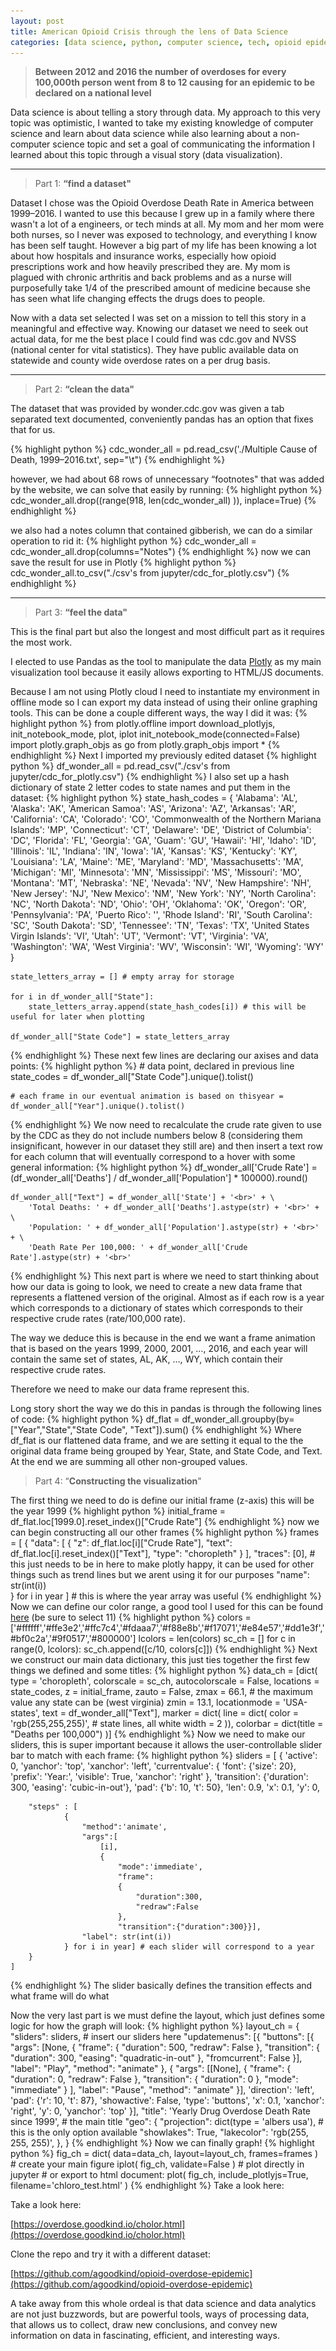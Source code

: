 ```yaml
---
layout: post
title: American Opioid Crisis through the lens of Data Science
categories: [data science, python, computer science, tech, opioid epidemic, software engineering]
---
```


> **Between 2012 and 2016 the number of overdoses for every 100,000th person went
> from 8 to 12 causing for an epidemic to be declared on a national level**

<style>

.gif-plot { 
    display: none;
}

@media only screen and (max-width: 800px)  {

    .live-plot {
        display: none;
    }

    .gif-plot {
        display: unset;
    }
    
}
</style>

<script src="https://cdn.plot.ly/plotly-latest.min.js"></script>
<div id="7e8fadb3-8c24-415a-805e-1dc19d379da6" style="height: 100%; width: 100%;" class="plotly-graph-div live-plot"></div>
<script src="/assets/js/usa_heatmap.js"></script>

<img class="gif-plot" src="/assets/img/datascience.gif">

Data science is about telling a story through data. My approach to this very
topic was optimistic, I wanted to take my existing knowledge of computer science
and learn about data science while also learning about a non-computer science
topic and set a goal of communicating the information I learned about this topic
through a visual story (data visualization).

*****

> Part 1: **“find a dataset"**

Dataset I chose was the Opioid Overdose Death Rate in America between 1999–2016.
I wanted to use this because I grew up in a family where there wasn't a lot of a
engineers, or tech minds at all. My mom and her mom were both nurses, so I never
was exposed to technology, and everything I know has been self taught. However a
big part of my life has been knowing a lot about how hospitals and insurance
works, especially how opioid prescriptions work and how heavily prescribed they
are. My mom is plagued with chronic arthritis and back problems and as a nurse
will purposefully take 1/4 of the prescribed amount of medicine because she has
seen what life changing effects the drugs does to people.

Now with a data set selected I was set on a mission to tell this story in a
meaningful and effective way. Knowing our dataset we need to seek out actual
data, for me the best place I could find was cdc.gov and NVSS (national center
for vital statistics). They have public available data on statewide and county
wide overdose rates on a per drug basis.

*****

> Part 2: **“clean the data"**

The dataset that was provided by wonder.cdc.gov was given a tab separated text
documented, conveniently pandas has an option that fixes that for us. 

{% highlight python %}
cdc_wonder_all = pd.read_csv('./Multiple Cause of Death, 1999–2016.txt', sep="\t")
{% endhighlight  %}

however, we had about 68 rows of unnecessary “footnotes" that was added by the
website, we can solve that easily by running:
{% highlight python %}
    cdc_wonder_all.drop((range(918, len(cdc_wonder_all)
                    )), inplace=True)
{% endhighlight  %}

we also had a notes column that contained gibberish, we can do a similar
operation to rid it:
{% highlight python %}
    cdc_wonder_all = cdc_wonder_all.drop(columns="Notes")
{% endhighlight  %}
now we can save the result for use in Plotly
{% highlight python %}
    cdc_wonder_all.to_csv("./csv's from jupyter/cdc_for_plotly.csv")
{% endhighlight  %}
*****

> Part 3: **“feel the data"**

This is the final part but also the longest and most difficult part as it
requires the most work.

I elected to use Pandas as the tool to manipulate the data
[Plotly](https://plot.ly/) as my main visualization tool because it easily
allows exporting to HTML/JS documents.

Because I am not using Plotly cloud I need to instantiate my environment in
offline mode so I can export my data instead of using their online graphing
tools. This can be done a couple different ways, the way I did it was:
{% highlight python %}
    from plotly.offline import download_plotlyjs, init_notebook_mode, plot, iplot
    init_notebook_mode(connected=False)
    import plotly.graph_objs as go
    from plotly.graph_objs import *
{% endhighlight  %}
Next I imported my previously edited dataset 
{% highlight python %}
    df_wonder_all = pd.read_csv("./csv's from jupyter/cdc_for_plotly.csv")
{% endhighlight  %}
I also set up a hash dictionary of state 2 letter codes to state names and put
them in the dataset:
{% highlight python %}
    state_hash_codes = {
        'Alabama': 'AL',
        'Alaska': 'AK',
        'American Samoa': 'AS',
        'Arizona': 'AZ',
        'Arkansas': 'AR',
        'California': 'CA',
        'Colorado': 'CO',
        'Commonwealth of the Northern Mariana Islands': 'MP',
        'Connecticut': 'CT',
        'Delaware': 'DE',
        'District of Columbia': 'DC',
        'Florida': 'FL',
        'Georgia': 'GA',
        'Guam': 'GU',
        'Hawaii': 'HI',
        'Idaho': 'ID',
        'Illinois': 'IL',
        'Indiana': 'IN',
        'Iowa': 'IA',
        'Kansas': 'KS',
        'Kentucky': 'KY',
        'Louisiana': 'LA',
        'Maine': 'ME',
        'Maryland': 'MD',
        'Massachusetts': 'MA',
        'Michigan': 'MI',
        'Minnesota': 'MN',
        'Mississippi': 'MS',
        'Missouri': 'MO',
        'Montana': 'MT',
        'Nebraska': 'NE',
        'Nevada': 'NV',
        'New Hampshire': 'NH',
        'New Jersey': 'NJ',
        'New Mexico': 'NM',
        'New York': 'NY',
        'North Carolina': 'NC',
        'North Dakota': 'ND',
        'Ohio': 'OH',
        'Oklahoma': 'OK',
        'Oregon': 'OR',
        'Pennsylvania': 'PA',
        'Puerto Rico': '',
        'Rhode Island': 'RI',
        'South Carolina': 'SC',
        'South Dakota': 'SD',
        'Tennessee': 'TN',
        'Texas': 'TX',
        'United States Virgin Islands': 'VI',
        'Utah': 'UT',
        'Vermont': 'VT',
        'Virginia': 'VA',
        'Washington': 'WA',
        'West Virginia': 'WV',
        'Wisconsin': 'WI',
        'Wyoming': 'WY'
    }

    state_letters_array = [] # empty array for storage

    for i in df_wonder_all["State"]: 
        state_letters_array.append(state_hash_codes[i]) # this will be useful for later when plotting

    df_wonder_all["State Code"] = state_letters_array
{% endhighlight  %}
These next few lines are declaring our axises and data points:
{% highlight python %}
    # data point, declared in previous line
    state_codes = df_wonder_all["State Code"].unique().tolist()

    # each frame in our eventual animation is based on thisyear = df_wonder_all["Year"].unique().tolist()
{% endhighlight  %}
We now need to recalculate the crude rate given to use by the CDC as they do not
include numbers below 8 (considering them insignificant, however in our dataset
they still are) and then insert a text row for each column that will eventually
correspond to a hover with some general information:
{% highlight python %}
    df_wonder_all['Crude Rate'] = (df_wonder_all['Deaths'] / df_wonder_all['Population'] * 100000).round()

    df_wonder_all["Text"] = df_wonder_all['State'] + '<br>' + \
        'Total Deaths: ' + df_wonder_all['Deaths'].astype(str) + '<br>' + \
        'Population: ' + df_wonder_all['Population'].astype(str) + '<br>' + \
        'Death Rate Per 100,000: ' + df_wonder_all['Crude Rate'].astype(str) + '<br>'
{% endhighlight  %}
This next part is where we need to start thinking about how our data is going to
look, we need to create a new data frame that represents a flattened version of
the original. Almost as if each row is a year which corresponds to a dictionary
of states which corresponds to their respective crude rates (rate/100,000 rate).


The way we deduce this is because in the end we want a frame animation that is
based on the years 1999, 2000, 2001, …, 2016, and each year will contain the
same set of states, AL, AK, …, WY, which contain their respective crude rates.

Therefore we need to make our data frame represent this.

Long story short the way we do this in pandas is through the following lines of
code:
{% highlight python %}
    df_flat = df_wonder_all.groupby(by=["Year","State","State Code", "Text"]).sum()
{% endhighlight  %}
Where df_flat is our flattened data frame, and we are setting it equal to the
the original data frame being grouped by Year, State, and State Code, and Text.
At the end we are summing all other non-grouped values.

> Part 4: “**Constructing the visualization**"

The first thing we need to do is define our initial frame (z-axis) this will be
the year 1999
{% highlight python %}
    initial_frame = df_flat.loc[1999.0].reset_index()["Crude Rate"]
{% endhighlight  %}
now we can begin constructing all our other frames 
{% highlight python %}
    frames = [
        {
            "data": [
                {
                    "z": df_flat.loc[i]["Crude Rate"], 
                    "text": df_flat.loc[i].reset_index()["Text"], 
                    "type": "choropleth"
                }
            ],
            "traces": [0], # this just needs to be in here to make plotly happy, it can be used for other things such as trend lines but we arent using it for our purposes
            "name": str(int(i))       
        } 
    for i in year ] # this is where the year array was useful
{% endhighlight  %}
Now we can define our color range, a good tool I used for this can be found
[here](https://gka.github.io/palettes/#colors=lightyellow,orange,deeppink,darkred|steps=7|bez=1|coL=1)
(be sure to select 11)
{% highlight python %}
    colors = ['#ffffff','#ffe3e2','#ffc7c4','#fdaaa7','#f88e8b','#f17071','#e84e57','#dd1e3f','#bf0c2a','#9f0517','#800000']
    lcolors = len(colors)
    sc_ch = []
    for c in range(0, lcolors):
        sc_ch.append([c/10, colors[c]])
{% endhighlight  %}
Next we construct our main data dictionary, this just ties together the first
few things we defined and some titles:
{% highlight python %}
    data_ch = [dict(
        type = 'choropleth',
        colorscale = sc_ch,
        autocolorscale = False,
        locations = state_codes,
        z = initial_frame,
        zauto = False, 
        zmax = 66.1, # the maximum value any state can be (west virginia)
        zmin = 13.1, 
        locationmode = 'USA-states',
        text = df_wonder_all["Text"],
        marker = dict(
            line = dict(
                color = 'rgb(255,255,255)', # state lines, all white
                width = 2
            )),
        colorbar = dict(title = "Deaths per 100,000")
    )]
{% endhighlight  %}
Now we need to make our sliders, this is super important because it allows the
user-controllable slider bar to match with each frame:
{% highlight python %}
    sliders = [
        {
            'active': 0,
            'yanchor': 'top',
            'xanchor': 'left',
            'currentvalue': {
                'font': {'size': 20},
                'prefix': 'Year:',
                'visible': True,
                'xanchor': 'right'
            },
            'transition': {'duration': 300, 'easing': 'cubic-in-out'},
            'pad': {'b': 10, 't': 50},
            'len': 0.9,
            'x': 0.1,
            'y': 0,
            
        "steps" : [
                {
                    "method":'animate', 
                    "args":[
                        [i],
                        {
                            "mode":'immediate', 
                            "frame":
                            {
                                "duration":300,
                                "redraw":False
                            }, 
                            "transition":{"duration":300}}],
                    "label": str(int(i))
                } for i in year] # each slider will correspond to a year
        }
    ]
{% endhighlight  %}
The slider basically defines the transition effects and what frame will do what

Now the very last part is we must define the layout, which just defines some
logic for how the graph will look:
{% highlight python %}
    layout_ch = {
        "sliders": sliders, # insert our sliders here
        "updatemenus": [{
            "buttons": [{
                "args": [None, {
                    "frame": {
                        "duration": 500,
                        "redraw": False
                    },
                    "transition": {
                        "duration": 300,
                        "easing": "quadratic-in-out"
                    },
                    "fromcurrent": False
                }],
                "label": "Play",
                "method": "animate"
            }, {
                "args": [[None], {
                        "frame": {
                            "duration": 0,
                            "redraw": False
                        },
                        "transition": {
                            "duration": 0
                        },
                        "mode": "immediate"
                    }
                ],
                "label": "Pause",
                "method": "animate"
            }],
            'direction': 'left',
            'pad': {'r': 10, 't': 87},
            'showactive': False,
            'type': 'buttons',
            'x': 0.1,
            'xanchor': 'right',
            'y': 0,
            'yanchor': 'top'
        }],
        "title": 'Yearly Drug Overdose Death Rate since 1999', # the main title
        "geo": {
            "projection": dict(type = 'albers usa'), # this is the only option available 
            "showlakes": True,
            "lakecolor": 'rgb(255, 255, 255)',
        },
    }
{% endhighlight  %}
Now we can finally graph!
{% highlight python %}
    fig_ch = dict( data=data_ch, layout=layout_ch, frames=frames ) # create your main figure
    iplot( fig_ch, validate=False ) # plot directly in jupyter
    # or export to html document:
    plot( fig_ch, include_plotlyjs=True, filename='chloro_test.html' )
{% endhighlight  %}
Take a look here:

Take a look here:

[https://overdose.goodkind.io/cholor.html](https://overdose.goodkind.io/cholor.html)

Clone the repo and try it with a different dataset:

[https://github.com/agoodkind/opioid-overdose-epidemic](https://github.com/agoodkind/opioid-overdose-epidemic)

A take away from this whole ordeal is that data science and data analytics are
not just buzzwords, but are powerful tools, ways of processing data, that allows
us to collect, draw new conclusions, and convey new information on data in
fascinating, efficient, and interesting ways.

<br> 

<br> 
